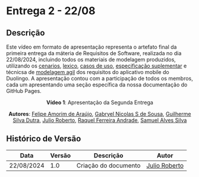# Entrega 2 - 22/08

## Descrição

Este vídeo em formato de apresentação representa o artefato final da primeira entrega da máteria de Requisitos de Software, realizada no dia 22/08/2024, incluindo todos os materiais de modelagem produzidos, utilizando os [cenarios](../Elicitacao/priorizacao/priorizados.md), [lexico](../Modelagem/lexico.md), [casos de uso](../Modelagem/Casos/introducao.md), [especificação suplementar](../Modelagem/especificacao.md) e técnicsa de [modelagem agil](../ModelagemAgil/nfr-framework.md) dos requisitos do aplicativo mobile do Duolingo. A apresentação contou com a participação de todos os membros, cada um apresentando uma seção específica da nossa documentação do GitHub Pages.

<center>


**Vídeo 1**: Apresentação da Segunda Entrega

**Autores**:  [Felipe Amorim de Araújo](https://github.com/lipeaaraujo), [Gabryel Nicolas S de Sousa](https://github.com/gabryelns), [Guilherme Silva Dutra](https://github.com/GuiDutra21), [Julio Roberto](https://github.com/JulioR2022), [Raquel Ferreira Andrade](https://github.com/raquel-andrade), [Samuel Alves Silva](https://github.com/samuelalvess)

</center>

## Histórico de Versão

<center>

| Data | Versão | Descrição | Autor |
| ---- | ------ | --------- | ----- |
| 22/08/2024 | 1.0 | Criação do documento | [Julio Roberto](https://github.com/JulioR2022) |


</center>